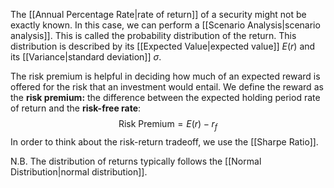 The [[Annual Percentage Rate|rate of return]] of a security might not be exactly known. In this case, we can perform a [[Scenario Analysis|scenario analysis]]. This is called the probability distribution of the return. This distribution is described by its [[Expected Value|expected value]] $E(r)$ and its [[Variance|standard deviation]] $\sigma$.

The risk premium is helpful in deciding how much of an expected reward is offered for the risk that an investment would entail. We define the reward as the **risk premium:** the difference between the expected holding period rate of return and the **risk-free rate**:
$$\text{Risk Premium} = E(r)-r_f$$
In order to think about the risk-return tradeoff, we use the [[Sharpe Ratio]].

N.B. The distribution of returns typically follows the [[Normal Distribution|normal distribution]].
